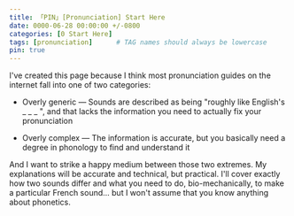 ```yaml
---
title: 「PIN」[Pronunciation] Start Here
date: 0000-06-28 00:00:00 +/-0800
categories: [0 Start Here]
tags: [pronunciation]      # TAG names should always be lowercase
pin: true
---
```




I've created this page because I think most pronunciation guides on the internet fall into one of two categories:

- Overly generic — Sounds are described as being "roughly like English's _ _ _ ", and that lacks the information you need to actually fix your pronunciation

- Overly complex — The information is accurate, but you basically need a degree in phonology to find and understand it

And I want to strike a happy medium between those two extremes. My explanations will be accurate and technical, but practical. I'll cover exactly how two sounds differ and what you need to do, bio-mechanically, to make a particular French sound... but I won't assume that you know anything about phonetics.
